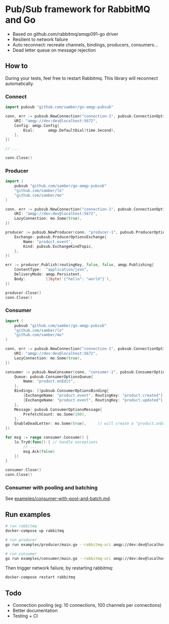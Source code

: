
# Pub/Sub framework for RabbitMQ and Go

- Based on github.com/rabbitmq/amqp091-go driver
- Resilient to network failure
- Auto reconnect: recreate channels, bindings, producers, consumers...
- Dead letter queue on message rejection

## How to

During your tests, feel free to restart Rabbitmq. This library will reconnect automatically.

### Connect

```go
import pubsub "github.com/samber/go-amqp-pubsub"

conn, err := pubsub.NewConnection("connection-1", pubsub.ConnectionOptions{
    URI: "amqp://dev:dev@localhost:5672",
    Config: amqp.Config{
        Dial:      amqp.DefaultDial(time.Second),
    },
})

// ...

conn.Close()
```

### Producer

```go
import (
    pubsub "github.com/samber/go-amqp-pubsub"
    "github.com/samber/lo"
    "github.com/samber/mo"
)

conn, err := pubsub.NewConnection("connection-1", pubsub.ConnectionOptions{
    URI: "amqp://dev:dev@localhost:5672",
    LazyConnection: mo.Some(true),
})

producer := pubsub.NewProducer(conn, "producer-1", pubsub.ProducerOptions{
    Exchange: pubsub.ProducerOptionsExchange{
        Name: "product.event",
        Kind: pubsub.ExchangeKindTopic,
    },
})

err := producer.Publish(routingKey, false, false, amqp.Publishing{
    ContentType:  "application/json",
    DeliveryMode: amqp.Persistent,
    Body:         []byte(`{"hello": "world"}`),
})

producer.Close()
conn.Close()
```

### Consumer

```go
import (
    pubsub "github.com/samber/go-amqp-pubsub"
    "github.com/samber/lo"
    "github.com/samber/mo"
)

conn, err := pubsub.NewConnection("connection-1", pubsub.ConnectionOptions{
    URI: "amqp://dev:dev@localhost:5672",
    LazyConnection: mo.Some(true),
})

consumer := pubsub.NewConsumer(conn, "consumer-1", pubsub.ConsumerOptions{
    Queue: pubsub.ConsumerOptionsQueue{
        Name: "product.onEdit",
    },
    Bindings: []pubsub.ConsumerOptionsBinding{
        {ExchangeName: "product.event", RoutingKey: "product.created"},
        {ExchangeName: "product.event", RoutingKey: "product.updated"},
    },
    Message: pubsub.ConsumerOptionsMessage{
        PrefetchCount: mo.Some(100),
    },
    EnableDeadLetter: mo.Some(true),     // will create a "product.onEdit.deadLetter" DL queue
})

for msg := range consumer.Consume() {
    lo.Try0(func() { // handle exceptions
        // ...
        msg.Ack(false)
    })
}

consumer.Close()
conn.Close()
```

### Consumer with pooling and batching

See [examples/consumer-with-pool-and-batch.md](examples/consumer-with-pool-and-batch.md).

## Run examples

```sh
# run rabbitmq
docker-compose up rabbitmq

# run producer
go run examples/producer/main.go --rabbitmq-uri amqp://dev:dev@localhost:5672

# run consumer
go run examples/consumer/main.go --rabbitmq-uri amqp://dev:dev@localhost:5672
```

Then trigger network failure, by restarting rabbitmq:

```sh
docker-compose restart rabbitmq
```

## Todo

- Connection pooling (eg: 10 connections, 100 channels per connections)
- Better documentation
- Testing + CI

